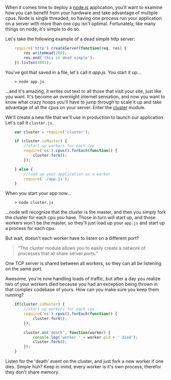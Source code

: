 When it comes time to deploy a [node.js][] application, you'll want to examine how you can benefit from your hardware and take advantage of multiple cpus.  Node is single threaded, so having one process run your application on a server with more than one cpu isn't optimal.  Fortunately, like many things on node, it's simple to do so.

Let's take the following example of a dead simple http server:

```javascript
	require('http').createServer(function(req, res) {
		res.writeHead(200);
		res.end('this is dead simple');
	}).listen(3001);
```

You've got that saved in a file, let's call it _app.js_.  You start it up...

```
	> node app.js
```

...and it's amazing, it writes out text to all those that visit your site, just like you want.  It's become an overnight internet sensation, and now you want to know what crazy hoops you'll have to jump through to scale it up and take advantage of all the cpus on your server.  Enter the [cluster][] module.

We'll create a new file that we'll use in production to launch our application.  Let's call it ```cluster.js```.

```javascript
	var cluster = require('cluster');

	if (cluster.isMaster) {
		//start up workers for each cpu
		require('os').cpus().forEach(function() {
			cluster.fork();
		});

	} else {
		//load up your application as a worker
		require('./app.js');
	}
```

When you start your app now...

```
	> node cluster.js
```

...node will recognize that the cluster is the master, and then you simply fork the cluster for each cpu you have.  Those in turn will start up, and those workers won't be the master, so they'll just load up your ```app.js``` and start up a process for each cpu.

But wait, doesn't each worker have to listen on a different port?

>	"The cluster module allows you to easily create a network of processes that all share server ports."

One TCP server is shared between all workers, so they can all be listening on the same port.

Awesome, you're now handling loads of traffic, but after a day you realize two of your workers died because you had an exception being thrown in that complex codebase of yours.  How can you make sure you keep them running?

```javascript
	if(cluster.isMaster) {
		//start up workers for each cpu
		require('os').cpus().forEach(function() {
			cluster.fork();
		});

		cluster.on('death', function(worker) {
			console.log('worker ' + worker.pid + ' died');
			cluster.fork();
		});
	}
```

Listen for the 'death' event on the cluster, and just fork a new worker if one dies.  Simple huh?  Keep in mind, every worker is it's own process, therefor they don't share memory.

[node.js]: http://nodejs.org
[cluster]: http://nodejs.org/docs/latest/api/cluster.html
